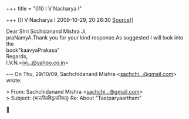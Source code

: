 +++
title = "010 I V Nacharya I"

+++
[[I V Nacharya I	2009-10-29, 20:26:30 [Source](https://groups.google.com/g/bvparishat/c/eP1WQkb_zck)]]



Dear Shri Scchidanand Mishra Ji,  
praNamyA.Thank you for your kind response.As suggested I will look into the  
book"kaavyaPrakasa"  
Regards,  
I.V.N.\<[ivi...@yahoo.co.in]()\>  
  
--- On Thu, 29/10/09, Sachchidanand Mishra \<[sachchi...@gmail.com]()\> wrote:  

  
\> From: Sachchidanand Mishra \<[sachchi...@gmail.com]()\>  
\> Subject: {भारतीयविद्वत्परिषत्} Re: About "Taatparyaartham"  




